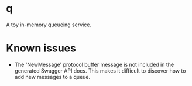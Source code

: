 # q
A toy in-memory queueing service.

# Known issues
* The 'NewMessage' protocol buffer message is not included in the generated
Swagger API docs. This makes it difficult to discover how to add new messages to
a queue.